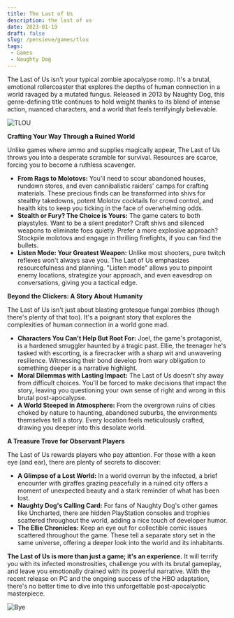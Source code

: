 ```yaml
---
title: The Last of Us
description: the last of us
date: 2023-01-19
draft: false
slug: /pensieve/games/tlou
tags:
 - Games
 - Naughty Dog
---
```

The Last of Us isn't your typical zombie apocalypse romp. It's a brutal, emotional rollercoaster that explores the depths of human connection in a world ravaged by a mutated fungus. Released in 2013 by Naughty Dog, this genre-defining title continues to hold weight thanks to its blend of intense action, nuanced characters, and a world that feels terrifyingly believable.

![TLOU](https://wallpapercave.com/wp/wp6448284.jpg)

**Crafting Your Way Through a Ruined World**

Unlike games where ammo and supplies magically appear, The Last of Us throws you into a desperate scramble for survival. Resources are scarce, forcing you to become a ruthless scavenger.

* **From Rags to Molotovs:** You'll need to scour abandoned houses, rundown stores, and even cannibalistic raiders' camps for crafting materials. These precious finds can be transformed into shivs for stealthy takedowns, potent Molotov cocktails for crowd control, and health kits to keep you ticking in the face of overwhelming odds.
* **Stealth or Fury? The Choice is Yours:** The game caters to both playstyles. Want to be a silent predator? Craft shivs and silenced weapons to eliminate foes quietly. Prefer a more explosive approach? Stockpile molotovs and engage in thrilling firefights, if you can find the bullets.
* **Listen Mode: Your Greatest Weapon:**  Unlike most shooters, pure twitch reflexes won't always save you. The Last of Us emphasizes resourcefulness and planning. "Listen mode" allows you to pinpoint enemy locations, strategize your approach, and even eavesdrop on conversations, giving you a tactical edge.

**Beyond the Clickers: A Story About Humanity**

The Last of Us isn't just about blasting grotesque fungal zombies (though there's plenty of that too). It's a poignant story that explores the complexities of human connection in a world gone mad.

* **Characters You Can't Help But Root For:** Joel, the game's protagonist, is a hardened smuggler haunted by a tragic past. Ellie, the teenager he's tasked with escorting, is a firecracker with a sharp wit and unwavering resilience. Witnessing their bond develop from wary obligation to something deeper is a narrative highlight.
* **Moral Dilemmas with Lasting Impact:** The Last of Us doesn't shy away from difficult choices. You'll be forced to make decisions that impact the story, leaving you questioning your own sense of right and wrong in this brutal post-apocalypse.
* **A World Steeped in Atmosphere:** From the overgrown ruins of cities choked by nature to haunting, abandoned suburbs, the environments themselves tell a story. Every location feels meticulously crafted, drawing you deeper into this desolate world.

**A Treasure Trove for Observant Players**

The Last of Us rewards players who pay attention. For those with a keen eye (and ear), there are plenty of secrets to discover:

* **A Glimpse of a Lost World:** In a world overrun by the infected, a brief encounter with giraffes grazing peacefully in a ruined city offers a moment of unexpected beauty and a stark reminder of what has been lost.
* **Naughty Dog's Calling Card:** For fans of Naughty Dog's other games like Uncharted, there are hidden PlayStation consoles and trophies scattered throughout the world, adding a nice touch of developer humor.
* **The Ellie Chronicles:** Keep an eye out for collectible comic issues scattered throughout the game. These tell a separate story set in the same universe, offering a deeper look into the world and its inhabitants.

**The Last of Us is more than just a game; it's an experience.** It will terrify you with its infected monstrosities, challenge you with its brutal gameplay, and leave you emotionally drained with its powerful narrative. With the recent release on PC and the ongoing success of the HBO adaptation, there's no better time to dive into this unforgettable post-apocalyptic masterpiece.

![Bye](https://wallpapercave.com/wp/wp3092009.jpg)
